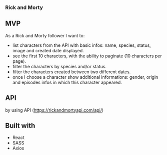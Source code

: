 ### Rick and Morty

## MVP

As a Rick and Morty follower I want to:  
- list characters from the API with basic infos: name, species, status, image and created date displayed.
- see the first 10 characters, with the ability to paginate (10 characters per page).
- filter the characters by species and/or status.
- filter the characters created between two different dates.
- once I choose a character show additional informations: gender, origin and episodes infos in which this character appeared.

## API

by using API (https://rickandmortyapi.com/api/)

## Built with

- React
- SASS
- Axios
